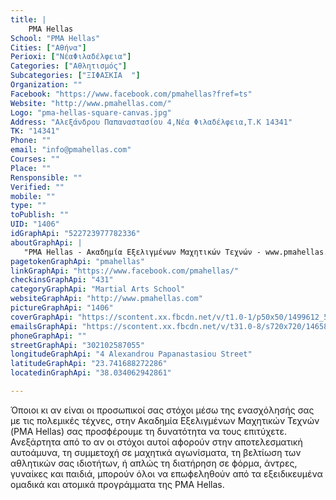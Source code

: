 ```yaml
---
title: |
    PMA Hellas
School: "PMA Hellas"
Cities: ["Αθήνα"]
Perioxi: ["ΝέαΦιλαδέλφεια"]
Categories: ["Αθλητισμός"]
Subcategories: ["ΞΙΦΑΣΚΙΑ  "]
Organization: ""
Facebook: "https://www.facebook.com/pmahellas?fref=ts"
Website: "http://www.pmahellas.com/"
Logo: "pma-hellas-square-canvas.jpg"
Address: "Αλεξάνδρου Παπαναστασίου 4,Νέα Φιλαδέλφεια,Τ.Κ 14341"
TK: "14341"
Phone: ""
email: "info@pmahellas.com"
Courses: ""
Place: ""
Rensponsible: ""
Verified: ""
mobile: ""
type: ""
toPublish: ""
UID: "1406"
idGraphApi: "522723977782336"
aboutGraphApi: | 
   "PMA Hellas - Ακαδημία Εξελιγμένων Μαχητικών Τεχνών - www.pmahellas.com"
pagetokenGraphApi: "pmahellas"
linkGraphApi: "https://www.facebook.com/pmahellas/"
checkinsGraphApi: "431"
categoryGraphApi: "Martial Arts School"
websiteGraphApi: "http://www.pmahellas.com"
pictureGraphApi: "1406"
coverGraphApi: "https://scontent.xx.fbcdn.net/v/t1.0-1/p50x50/1499612_590221991032534_984784438_n.png?oh=bc9a9ef855b1f6e6fa48605bfd61d8f8&amp;oe=5B3578CD"
emailsGraphApi: "https://scontent.xx.fbcdn.net/v/t31.0-8/s720x720/1465874_725079464213452_1571998055856167190_o.jpg?oh=b49d74c1bfc4c2e4ad72cd13dc56a875&amp;oe=5B03EC56"
phoneGraphApi: ""
streetGraphApi: "302102587055"
longitudeGraphApi: "4 Alexandrou Papanastasiou Street"
latitudeGraphApi: "23.741688272286"
locatedinGraphApi: "38.034062942861"

---
```


Όποιοι κι αν είναι οι προσωπικοί σας στόχοι μέσω της ενασχόλησής σας με τις πολεμικές τέχνες, στην Ακαδημία Εξελιγμένων Μαχητικών Τεχνών (PMA Hellas) σας προσϕέρουμε τη δυνατότητα να τους επιτύχετε. Ανεξάρτητα από το αν οι στόχοι αυτοί αϕορούν στην αποτελεσματική αυτοάμυνα, τη συμμετοχή σε μαχητικά αγωνίσματα, τη βελτίωση των αθλητικών σας ιδιοτήτων, ή απλώς τη διατήρηση σε ϕόρμα, άντρες, γυναίκες και παιδιά, μπορούν όλοι να επωϕεληθούν από τα εξειδικευμένα ομαδικά και ατομικά προγράμματα της PMA Hellas.

